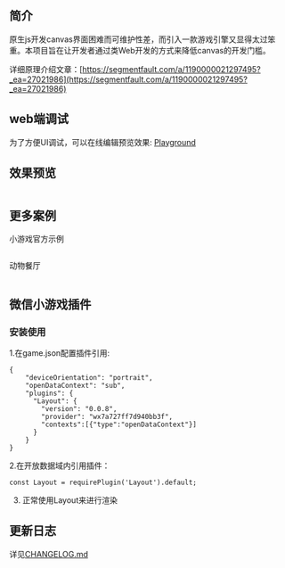 ## 简介
原生js开发canvas界面困难而可维护性差，而引入一款游戏引擎又显得太过笨重。本项目旨在让开发者通过类Web开发的方式来降低canvas的开发门槛。

详细原理介绍文章：[https://segmentfault.com/a/1190000021297495?_ea=27021986](https://segmentfault.com/a/1190000021297495?_ea=27021986)

## web端调试
为了方便UI调试，可以在线编辑预览效果: [Playground](https://wechat-miniprogram.github.io/minigame-canvas-engine/playground.html)

## 效果预览
<img :src="$withBase('/imgs/screenshot.gif')" width=300>

## 更多案例
小游戏官方示例

<img :src="$withBase('/imgs/demo.png')" width=300>

动物餐厅

<img :src="$withBase('/imgs/canting.png')" width=300>

## 微信小游戏插件
### 安装使用
1.在game.json配置插件引用:
```
{
    "deviceOrientation": "portrait",
    "openDataContext": "sub",
    "plugins": {
      "Layout": {
        "version": "0.0.8",
        "provider": "wx7a727ff7d940bb3f",
        "contexts":[{"type":"openDataContext"}]
      }
    }
}

```

2.在开放数据域内引用插件：
```
const Layout = requirePlugin('Layout').default;
```

3. 正常使用Layout来进行渲染

## 更新日志
详见[CHANGELOG.md](CHANGELOG.md)
